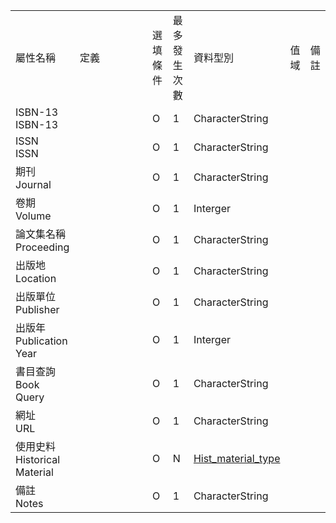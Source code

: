 <table>
        <tr><td>屬性名稱</td><td>定義</td>
        <td>選填條件</td><td>最多發生次數</td><td>資料型別</td>
        <td>值域</td><td>備註</td></tr><tr style="max-width: 100%;">
                        <td>ISBN-13<br>ISBN-13</td>
                        <td style="min-width: 100px;"></td>
                        <td>O</td>
                        <td>1</td>
                        <td>CharacterString</td>
                        <td></td>
                        <td></td>
                    </tr><tr style="max-width: 100%;">
                        <td>ISSN<br>ISSN</td>
                        <td style="min-width: 100px;"></td>
                        <td>O</td>
                        <td>1</td>
                        <td>CharacterString</td>
                        <td></td>
                        <td></td>
                    </tr><tr style="max-width: 100%;">
                        <td>期刊<br>Journal</td>
                        <td style="min-width: 100px;"></td>
                        <td>O</td>
                        <td>1</td>
                        <td>CharacterString</td>
                        <td></td>
                        <td></td>
                    </tr><tr style="max-width: 100%;">
                        <td>卷期<br>Volume</td>
                        <td style="min-width: 100px;"></td>
                        <td>O</td>
                        <td>1</td>
                        <td>Interger</td>
                        <td></td>
                        <td></td>
                    </tr><tr style="max-width: 100%;">
                        <td>論文集名稱<br>Proceeding</td>
                        <td style="min-width: 100px;"></td>
                        <td>O</td>
                        <td>1</td>
                        <td>CharacterString</td>
                        <td></td>
                        <td></td>
                    </tr><tr style="max-width: 100%;">
                        <td>出版地<br>Location</td>
                        <td style="min-width: 100px;"></td>
                        <td>O</td>
                        <td>1</td>
                        <td>CharacterString</td>
                        <td></td>
                        <td></td>
                    </tr><tr style="max-width: 100%;">
                        <td>出版單位<br>Publisher</td>
                        <td style="min-width: 100px;"></td>
                        <td>O</td>
                        <td>1</td>
                        <td>CharacterString</td>
                        <td></td>
                        <td></td>
                    </tr><tr style="max-width: 100%;">
                        <td>出版年<br>Publication Year</td>
                        <td style="min-width: 100px;"></td>
                        <td>O</td>
                        <td>1</td>
                        <td>Interger</td>
                        <td></td>
                        <td></td>
                    </tr><tr style="max-width: 100%;">
                        <td>書目查詢<br>Book Query</td>
                        <td style="min-width: 100px;"></td>
                        <td>O</td>
                        <td>1</td>
                        <td>CharacterString</td>
                        <td></td>
                        <td></td>
                    </tr><tr style="max-width: 100%;">
                        <td>網址<br>URL</td>
                        <td style="min-width: 100px;"></td>
                        <td>O</td>
                        <td>1</td>
                        <td>CharacterString</td>
                        <td></td>
                        <td></td>
                    </tr><tr style="max-width: 100%;">
                        <td>使用史料<br>Historical Material</td>
                        <td style="min-width: 100px;"></td>
                        <td>O</td>
                        <td>N</td>
                        <td><a href="Hist_material_type.html">Hist_material_type</a></td>
                        <td></td>
                        <td></td>
                    </tr><tr style="max-width: 100%;">
                        <td>備註<br>Notes</td>
                        <td style="min-width: 100px;"></td>
                        <td>O</td>
                        <td>1</td>
                        <td>CharacterString</td>
                        <td></td>
                        <td></td>
                    </tr></table>